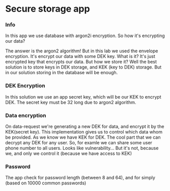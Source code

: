 # Secure storage app

### Info

In this app we use database with argon2i encryption. So how it's encrypting our data?

The answer is the argon2 algorithm! But in this lab we used the envelope encryption. It's encrypt our data with some DEK
key. What is it? It's just encrypted key that encrypts our data. But how we store it? Well the best solution is to store
keys in DEK storage, and KEK (key to DEK) storage. But in our solution storing in the database will be enough.

### DEK Encryption

In this solution we use an app secret key, which will be our KEK to encrypt DEK. The secret key must be 32 long due to
argon2 algorithm.

### Data encryption

On data-request we're generating a new DEK for data, and encrypt it by the KEK(secret key). This implementation gives us
to control which data whom be provided. As we know we have KEK for DEK. The cool part that we can decrypt any DEK for
any user. So, for examle we can share some user phone number to all users. Looks like vulnerability... But it's not,
because we, and only we control it (because we have access to KEK)

### Password

The app check for password length (between 8 and 64), and for simply (based on 10000 common passwords)